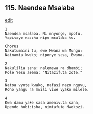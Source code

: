 ## 115. Naendea Msalaba
[edit](https://docs.google.com/document/d/1Kx3ZD0je84bAMf9woWRppjOOnt6Rd3S3/edit?mode=html)




    1
    Naendea msalaba, Ni mnyonge, mpofu,
    Yapitayo naacha nipe msalaba tu.

    Chorus
    Nakutumaini tu, ewe Mwana wa Mungu;
    Nainamia kwako; niponye sasa, Bwana.

    2
    Nakulilia sana: nalemewa na dhambi;
    Pole Yesu asema: "Nitazifuta zote."

    3
    Natoa vyote kwako, nafasi nazo nguvu,
    Roho yangu na mwili viwe vyako milele.

    4
    Kwa damu yake sasa amenivuta sana,
    Upendo hubidisha, nimtafute Mwokozi.



